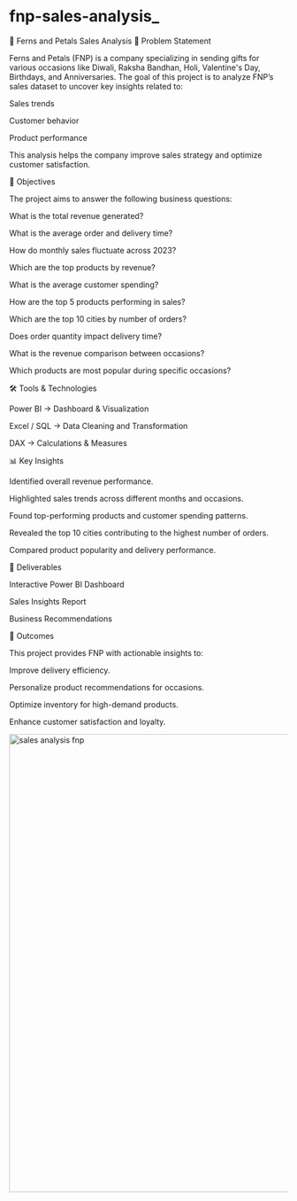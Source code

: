 # fnp-sales-analysis_

🌸 Ferns and Petals Sales Analysis
📌 Problem Statement

Ferns and Petals (FNP) is a company specializing in sending gifts for various occasions like Diwali, Raksha Bandhan, Holi, Valentine's Day, Birthdays, and Anniversaries. The goal of this project is to analyze FNP’s sales dataset to uncover key insights related to:

Sales trends

Customer behavior

Product performance

This analysis helps the company improve sales strategy and optimize customer satisfaction.

🎯 Objectives

The project aims to answer the following business questions:

What is the total revenue generated?

What is the average order and delivery time?

How do monthly sales fluctuate across 2023?

Which are the top products by revenue?

What is the average customer spending?

How are the top 5 products performing in sales?

Which are the top 10 cities by number of orders?

Does order quantity impact delivery time?

What is the revenue comparison between occasions?

Which products are most popular during specific occasions?

🛠️ Tools & Technologies

Power BI → Dashboard & Visualization

Excel / SQL → Data Cleaning and Transformation

DAX → Calculations & Measures

📊 Key Insights

Identified overall revenue performance.

Highlighted sales trends across different months and occasions.

Found top-performing products and customer spending patterns.

Revealed the top 10 cities contributing to the highest number of orders.

Compared product popularity and delivery performance.

📌 Deliverables

Interactive Power BI Dashboard

Sales Insights Report

Business Recommendations

🚀 Outcomes

This project provides FNP with actionable insights to:

Improve delivery efficiency.

Personalize product recommendations for occasions.

Optimize inventory for high-demand products.

Enhance customer satisfaction and loyalty.


<img width="1861" height="827" alt="sales analysis fnp" src="https://github.com/user-attachments/assets/33df8793-f7c5-4cc6-8df7-9f7f64db7db5" />
